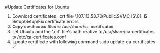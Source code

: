 #Update Certificates for Ubuntu
1.	Download certificates (.crt file) 
\\107.113.53.70\Public\SVMC_IS\01. IS Setup\Setup\Fix certificate errors
2.	Copy certificates files to /usr/share/ca-certificates 
3.	Let Ubuntu add the '.crt' file's path relative to /usr/share/ca-certificates to /etc/ca-certificates.conf
4.	Update certificate with following command
sudo update-ca-certificates -f

